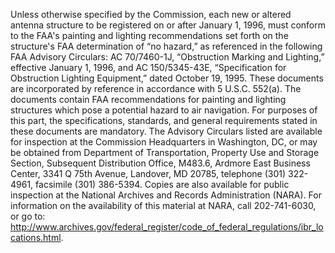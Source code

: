 Unless otherwise specified by the Commission, each new or altered antenna structure to be registered on or after January 1, 1996, must conform to the FAA's painting and lighting recommendations set forth on the structure's FAA determination of “no hazard,” as referenced in the following FAA Advisory Circulars: AC 70/7460-1J, “Obstruction Marking and Lighting,” effective January 1, 1996, and AC 150/5345-43E, “Specification for Obstruction Lighting Equipment,” dated October 19, 1995. These documents are incorporated by reference in accordance with 5 U.S.C. 552(a). The documents contain FAA recommendations for painting and lighting structures which pose a potential hazard to air navigation. For purposes of this part, the specifications, standards, and general requirements stated in these documents are mandatory. The Advisory Circulars listed are available for inspection at the Commission Headquarters in Washington, DC, or may be obtained from Department of Transportation, Property Use and Storage Section, Subsequent Distribution Office, M483.6, Ardmore East Business Center, 3341 Q 75th Avenue, Landover, MD 20785, telephone (301) 322-4961, facsimile (301) 386-5394. Copies are also available for public inspection at the National Archives and Records Administration (NARA). For information on the availability of this material at NARA, call 202-741-6030, or go to: http://www.archives.gov/federal_register/code_of_federal_regulations/ibr_locations.html.
                                    

